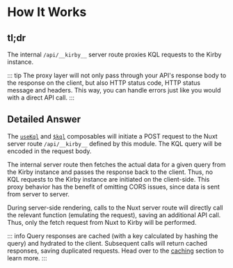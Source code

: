 # How It Works

## tl;dr

The internal `/api/__kirby__` server route proxies KQL requests to the Kirby instance.

::: tip
The proxy layer will not only pass through your API's response body to the response on the client, but also HTTP status code, HTTP status message and headers. This way, you can handle errors just like you would with a direct API call.
:::

## Detailed Answer

The [`useKql`](/api/use-kql) and [`$kql`](/api/kql) composables will initiate a POST request to the Nuxt server route `/api/__kirby__` defined by this module. The KQL query will be encoded in the request body.

The internal server route then fetches the actual data for a given query from the Kirby instance and passes the response back to the client. Thus, no KQL requests to the Kirby instance are initiated on the client-side. This proxy behavior has the benefit of omitting CORS issues, since data is sent from server to server.

During server-side rendering, calls to the Nuxt server route will directly call the relevant function (emulating the request), saving an additional API call. Thus, only the fetch request from Nuxt to Kirby will be performed.

::: info
Query responses are cached (with a key calculated by hashing the query) and hydrated to the client. Subsequent calls will return cached responses, saving duplicated requests. Head over to the [caching](/config/caching) section to learn more.
:::
